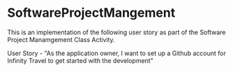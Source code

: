 # SoftwareProjectMangement


This is an implementation of the following user story as part of the Software Project Manamgement Class Activity.

User Story - "As the application owner, I want to set up a Github account for Infinity Travel to get started with the development"

